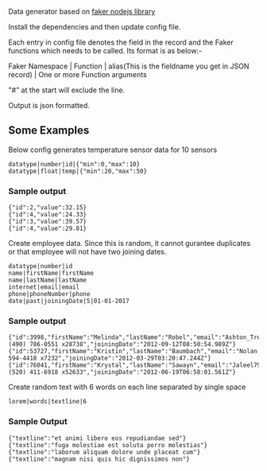 Data generator based on [faker nodejs library](https://github.com/Marak/faker.js)

Install the dependencies and then update config file. 

Each entry in config file denotes the field in the record and the Faker functions which needs to be called. Its format is as below:-

Faker Namespace | Function | alias(This is the fieldname you get in JSON record) | One or more Function arguments

"#" at the start will exclude the line.

Output is json formatted.
## Some Examples

Below config generates temperature sensor data for 10 sensors
```
datatype|number|id|{"min":0,"max":10}
datatype|float|temp|{"min":20,"max":50}
```
### Sample output
```
{"id":2,"value":32.15}
{"id":4,"value":24.33}
{"id":3,"value":39.57}
{"id":4,"value":29.81}
```
Create employee data. Since this is random, it cannot gurantee duplicates or that employee will not have two joining dates.
```
datatype|number|id
name|firstName|firstName
name|lastName|lastName
internet|email|email
phone|phoneNumber|phone
date|past|joiningDate|5|01-01-2017
```
### Sample output 
```
{"id":3998,"firstName":"Melinda","lastName":"Robel","email":"Ashton_Tremblay29@yahoo.com","phone":"(490) 786-0551 x28738","joiningDate":"2012-09-12T08:50:54.989Z"}
{"id":53727,"firstName":"Kristin","lastName":"Baumbach","email":"Nolan.Bernier@hotmail.com","phone":"786-594-4418 x7232","joiningDate":"2012-03-29T03:20:47.244Z"}
{"id":76041,"firstName":"Krystal","lastName":"Sawayn","email":"Jaleel79@hotmail.com","phone":"(520) 411-6918 x52633","joiningDate":"2012-06-19T06:58:01.561Z"}
```
Create random text with 6 words on each line separated by single space 
```
lorem|words|textline|6
```
### Sample Output
```
{"textline":"et animi libero eos repudiandae sed"}
{"textline":"fuga molestiae est soluta porro molestias"}
{"textline":"laborum aliquam dolore unde placeat cum"}
{"textline":"magnam nisi quis hic dignissimos non"}
```